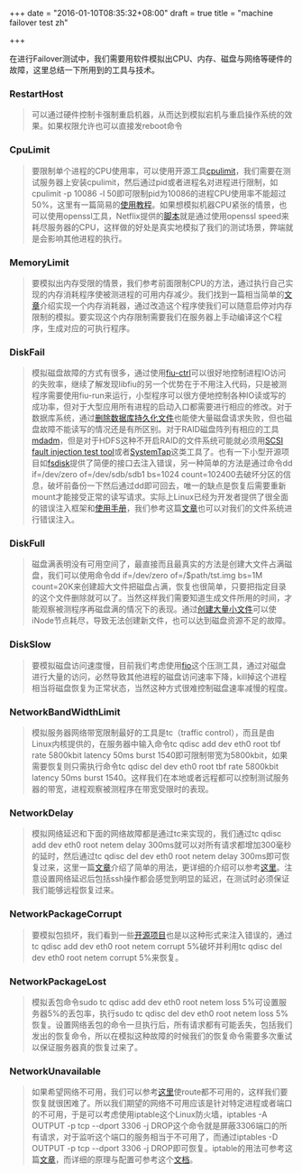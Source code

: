 +++
date = "2016-01-10T08:35:32+08:00"
draft = true
title = "machine failover test zh"

+++



在进行Failover测试中，我们需要用软件模拟出CPU、内存、磁盘与网络等硬件的故障，这里总结一下所用到的工具与技术。

### RestartHost
>可以通过硬件控制卡强制重启机器，从而达到模拟宕机与重启操作系统的效果。如果权限允许也可以直接发reboot命令

### CpuLimit
> 要限制单个进程的CPU使用率，可以使用开源工具[cpulimit](https://github.com/opsengine/cpulimit)，我们需要在测试服务器上安装cpulimit，然后通过pid或者进程名对进程进行限制，如cpulimit -p 10086 -l 50即可限制pid为10086的进程CPU使用率不能超过50%，这里有一篇简易的[使用教程](http://www.cyberciti.biz/faq/cpu-usage-limiter-for-linux/)。如果想模拟机器CPU紧张的情景，也可以使用openssl工具，Netflix提供的[脚本](https://github.com/Netflix/SimianArmy/blob/master/src/main/resources/scripts/burncpu.sh)就是通过使用openssl speed来耗尽服务器的CPU，这样做的好处是真实地模拟了我们的测试场景，弊端就是会影响其他进程的执行。

### MemoryLimit
> 要模拟出内存受限的情景，我们参考前面限制CPU的方法，通过执行自己实现的内存消耗程序使被测进程的可用内存减少。我们找到一篇相当简单的[文章](http://minuteware.net/simulating-high-memory-usage-in-linux/)介绍实现一个内存消耗器，通过改造这个程序使我们可以随意启停对内存限制的模拟。要实现这个内存限制需要我们在服务器上手动编译这个C程序，生成对应的可执行程序。

### DiskFail
> 模拟磁盘故障的方式有很多，通过使用[fiu-ctrl](http://blitiri.com.ar/p/libfiu/doc/man-fiu-ctrl.html)可以很好地控制进程IO访问的失败率，继续了解发现libfiu的另一个优势在于不用注入代码，只是被测程序需要使用fiu-run来运行，小型程序可以很方便地控制各种IO读或写的成功率，但对于大型应用所有进程的启动入口都需要进行相应的修改。对于数据库系统，通过[删除数据库持久化文件](http://www.dba-oracle.com/t_simulating_server_disk_failures.htm)也能使大量磁盘请求失败，但也磁盘故障不能读写的情况还是有所区别。对于RAID磁盘阵列有相应的工具[mdadm](http://avdeo.com/2008/09/19/simulating-the-raid-failure/)，但是对于HDFS这种不开启RAID的文件系统可能就必须用[SCSI fault injection test tool](http://sourceforge.net/projects/scsifaultinjtst/)或者[SystemTap](https://sourceware.org/systemtap/)这类工具了。也有一下小型开源项目如[fsdisk](http://www.thirdmartini.com/index.php/Linux_Disk_Failure_Simulation_Driver)提供了简便的接口去注入错误，另一种简单的方法是通过命令dd if=/dev/zero of=/dev/sdb/sdb1 bs=1024 count=102400去破坏分区的信息，破坏前备份一下然后通过dd即可回去，唯一的缺点是恢复后需要重新mount才能接受正常的读写请求。实际上Linux已经为开发者提供了很全面的错误注入框架和[使用手册](http://lxr.free-electrons.com/source/Documentation/fault-injection/fault-injection.txt)，我们参考这篇[文章](http://blog.wpkg.org/2007/11/08/using-fault-injection/)也可以对我们的文件系统进行错误注入。

### DiskFull
> 磁盘满表明没有可用空间了，最直接而且最真实的方法是创建大文件占满磁盘，我们可以使用命令dd if=/dev/zero of=/$path/tst.img bs=1M count=20K来创建超大文件把磁盘占满，恢复也很简单，只要把指定目录的这个文件删除就可以了。当然这样我们需要知道生成文件所用的时间，才能观察被测程序再磁盘满的情况下的表现。通过[创建大量小文件](http://www.zhukun.net/archives/5816)可以使iNode节点耗尽，导致无法创建新文件，也可以达到磁盘资源不足的故障。

### DiskSlow
> 要模拟磁盘访问速度慢，目前我们考虑使用[fio](https://www.linux.com/learn/tutorials/442451-inspecting-disk-io-performance-with-fio/)这个压测工具，通过对磁盘进行大量的访问，必然导致其他进程的磁盘访问速率下降，kill掉这个进程相当将磁盘恢复为正常状态，当然这种方式很难控制磁盘速率减慢的程度。

### NetworkBandWidthLimit
> 模拟服务器网络带宽限制最好的工具是tc（traffic control），而且是由Linux内核提供的，在服务器中输入命令tc qdisc add dev eth0 root tbf rate 5800kbit latency 50ms burst 1540即可限制带宽为5800kbit，如果需要恢复则只需执行命令tc qdisc del dev eth0 root tbf rate 5800kbit latency 50ms burst 1540。这样我们在本地或者远程都可以控制测试服务器的带宽，进程观察被测程序在带宽受限时的表现。

### NetworkDelay
> 模拟网络延迟和下面的网络故障都是通过tc来实现的，我们通过tc qdisc add dev eth0 root netem delay 300ms就可以对所有请求都增加300毫秒的延时，然后通过tc qdisc del dev eth0 root netem delay 300ms即可恢复过来，这里一篇[文章](http://blog.sina.com.cn/s/blog_71ad0d3f0100y54f.html)介绍了简单的用法，更详细的介绍可以参考[这里](http://www.linuxfoundation.org/collaborate/workgroups/networking/netem)。注意设置网络延迟后包括ssh操作都会感觉到明显的延迟，在测试时必须保证我们能够远程恢复过来。

### NetworkPackageCorrupt
> 要模拟包损坏，我们看到一些[开源项目](https://github.com/Netflix/SimianArmy/blob/master/src/main/resources/scripts/networkcorruption.sh)也是以这种形式来注入错误的，通过tc qdisc add dev eth0 root netem corrupt 5%破坏并利用tc qdisc del dev eth0 root netem corrupt 5%来恢复。

### NetworkPackageLost
> 模拟丢包命令sudo tc qdisc add dev eth0 root netem loss 5%可设置服务器5%的丢包率，执行sudo tc qdisc del dev eth0 root netem loss 5%恢复。设置网络丢包的命令一旦执行后，所有请求都有可能丢失，包括我们发出的恢复命令，所以在模拟这种故障的时候我们的恢复命令需要多次重试以保证服务器真的恢复过来了。

### NetworkUnavailable
> 如果希望网络不可用，我们可以参考[这里](https://github.com/Netflix/SimianArmy/blob/master/src/main/resources/scripts/nullroute.sh)使route都不可用的，这样我们要恢复就很困难了。所以我们期望的网络不可用应该是针对特定进程或者端口的不可用，于是可以考虑使用iptable这个Linux防火墙，iptables -A OUTPUT -p tcp --dport 3306 -j DROP这个命令就是屏蔽3306端口的所有请求，对于监听这个端口的服务相当于不可用了，而通过iptables -D OUTPUT -p tcp --dport 3306 -j DROP即可恢复。iptable的用法可参考这篇[文章](http://terminalinflection.com/using-iptables-to-simulate-service-interruptions/)，而详细的原理与配置可参考这个[文档](http://www.ibm.com/developerworks/cn/linux/network/s-netip/)。

